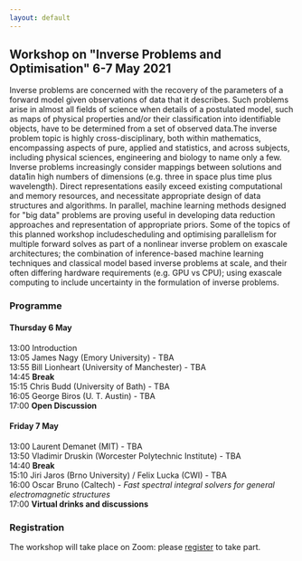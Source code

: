 ```yaml
---
layout: default
---
```


## Workshop on "Inverse Problems and Optimisation" 6-7 May 2021

Inverse problems are concerned with the recovery of the parameters of a
forward model given observations of data that it describes. Such
problems arise in almost all fields of science when details of a
postulated model, such as maps of physical properties and/or their
classification into identifiable objects, have to be determined from a
set of observed data.The inverse problem topic is highly
cross-disciplinary, both within mathematics, encompassing aspects of
pure, applied and statistics, and across subjects, including physical
sciences, engineering and biology to name only a few. Inverse problems
increasingly consider mappings between solutions and data1in high
numbers of dimensions (e.g. three in space plus time plus
wavelength). Direct representations easily exceed existing
computational and memory resources, and necessitate appropriate design
of data structures and algorithms. In parallel, machine learning
methods designed for "big data" problems are proving useful in
developing data reduction approaches and representation of appropriate
priors. Some of the topics of this planned workshop includescheduling
and optimising parallelism for multiple forward solves as part of a
nonlinear inverse problem on exascale architectures; the combination
of inference-based machine learning techniques and classical model
based inverse problems at scale, and their often differing hardware
requirements (e.g. GPU vs CPU); using exascale computing to include
uncertainty in the formulation of inverse problems.

### Programme 

#### Thursday 6 May

13:00 Introduction  
13:05 James Nagy (Emory University) - TBA  
13:55 Bill Lionheart (University of Manchester) - TBA  
14:45 **Break**  
15:15 Chris Budd (University of Bath) - TBA  
16:05 George Biros (U. T. Austin) - TBA  
17:00 **Open Discussion**  

#### Friday 7 May

13:00 Laurent Demanet (MIT) - TBA  
13:50 Vladimir Druskin (Worcester Polytechnic Institute) - TBA  
14:40 **Break**  
15:10 Jiri Jaros (Brno University) / Felix Lucka (CWI) - TBA  
16:00 Oscar Bruno (Caltech) - *Fast spectral integral solvers for general electromagnetic structures*  
17:00 **Virtual drinks and discussions**  


### Registration

The workshop will take place on Zoom: please [register](https://www.eventbrite.co.uk/e/excalibur-workshop-on-inverse-problems-and-optimisation-tickets-149191430585) to take part.
